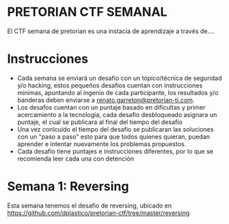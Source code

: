 # PRETORIAN CTF SEMANAL
El CTF semana de pretorian es una instacia de aprendizaje a través de....

# Instrucciones

- Cada semana se enviará un desafio con un tópico/técnica de seguridad y/o hacking, estos pequeños desafios cuentan con instrucciones minimas, apuntando al ingenio de cada participante, los resultados y/o banderas deben enviarse a renato.garreton@pretorian-ti.com.
- Los desafos cuentan con un puntaje basado en dificultas y primer acercamiento a la tecnología, cada desafio desbloqueado asignara un puntaje, el cual se publicara al final del tiempo del desafio
- Una vez conlcuido el tiempo del desafio se publicaran las soluciones con un "paso a paso" esto para que todos quienes quieran, puedan aprender e intentar nuevamente los problemas propuestos.
- Cada desafio tiene puntajes e instrucciones diferentes, por lo que se recomienda leer cada una con detención

# Semana 1: Reversing

Esta semana tenemos el desafio de reversing, ubicado en https://github.com/dplastico/pretorian-ctf/tree/master/reversing

